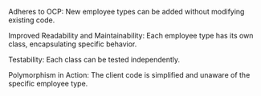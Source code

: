 Adheres to OCP: New employee types can be added without modifying existing code.

Improved Readability and Maintainability: Each employee type has its own class, encapsulating specific behavior.

Testability: Each class can be tested independently.

Polymorphism in Action: The client code is simplified and unaware of the specific employee type.